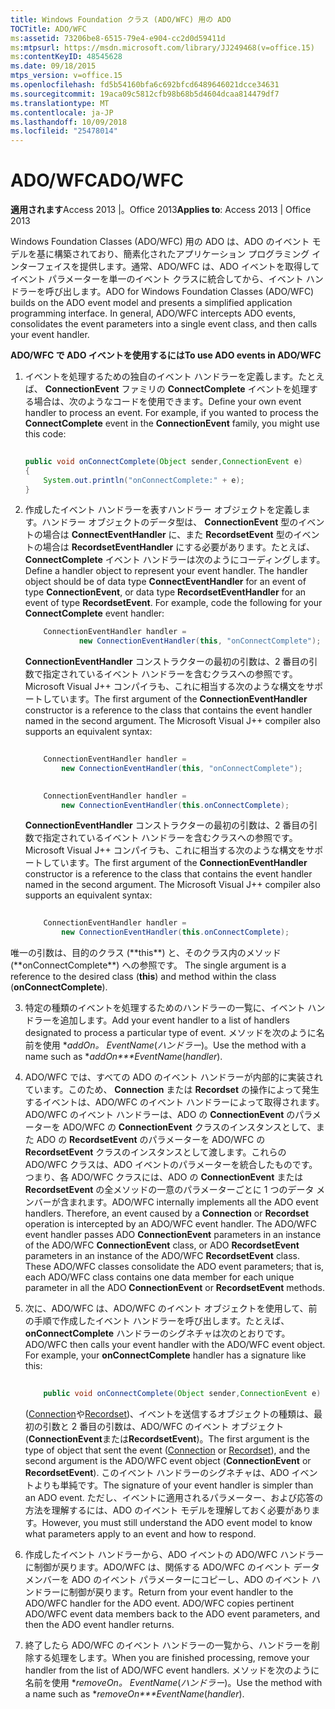 ```yaml
---
title: Windows Foundation クラス (ADO/WFC) 用の ADO
TOCTitle: ADO/WFC
ms:assetid: 73206be8-6515-79e4-e904-cc2d0d59411d
ms:mtpsurl: https://msdn.microsoft.com/library/JJ249468(v=office.15)
ms:contentKeyID: 48545628
ms.date: 09/18/2015
mtps_version: v=office.15
ms.openlocfilehash: fd5b54160bfa6c692bfcd6489646021dcce34631
ms.sourcegitcommit: 19aca09c5812cfb98b68b5d4604dcaa814479df7
ms.translationtype: MT
ms.contentlocale: ja-JP
ms.lasthandoff: 10/09/2018
ms.locfileid: "25478014"
---
```

# <a name="adowfc"></a><span data-ttu-id="c2547-102">ADO/WFC</span><span class="sxs-lookup"><span data-stu-id="c2547-102">ADO/WFC</span></span>


<span data-ttu-id="c2547-103">**適用されます**Access 2013 |。Office 2013</span><span class="sxs-lookup"><span data-stu-id="c2547-103">**Applies to**: Access 2013 | Office 2013</span></span>

<span data-ttu-id="c2547-p101">Windows Foundation Classes (ADO/WFC) 用の ADO は、ADO のイベント モデルを基に構築されており、簡素化されたアプリケーション プログラミング インターフェイスを提供します。通常、ADO/WFC は、ADO イベントを取得してイベント パラメーターを単一のイベント クラスに統合してから、イベント ハンドラーを呼び出します。</span><span class="sxs-lookup"><span data-stu-id="c2547-p101">ADO for Windows Foundation Classes (ADO/WFC) builds on the ADO event model and presents a simplified application programming interface. In general, ADO/WFC intercepts ADO events, consolidates the event parameters into a single event class, and then calls your event handler.</span></span>

<span data-ttu-id="c2547-106">**ADO/WFC で ADO イベントを使用するには**</span><span class="sxs-lookup"><span data-stu-id="c2547-106">**To use ADO events in ADO/WFC**</span></span>

1.  <span data-ttu-id="c2547-p102">イベントを処理するための独自のイベント ハンドラーを定義します。たとえば、 **ConnectionEvent** ファミリの **ConnectComplete** イベントを処理する場合は、次のようなコードを使用できます。</span><span class="sxs-lookup"><span data-stu-id="c2547-p102">Define your own event handler to process an event. For example, if you wanted to process the **ConnectComplete** event in the **ConnectionEvent** family, you might use this code:</span></span>
    
    ```java 
     
    public void onConnectComplete(Object sender,ConnectionEvent e) 
    { 
        System.out.println("onConnectComplete:" + e); 
    } 
    ```

2.  <span data-ttu-id="c2547-p103">作成したイベント ハンドラーを表すハンドラー オブジェクトを定義します。ハンドラー オブジェクトのデータ型は、 **ConnectionEvent** 型のイベントの場合は **ConnectEventHandler** に、また **RecordsetEvent** 型のイベントの場合は **RecordsetEventHandler** にする必要があります。たとえば、 **ConnectComplete** イベント ハンドラーは次のようにコーディングします。</span><span class="sxs-lookup"><span data-stu-id="c2547-p103">Define a handler object to represent your event handler. The handler object should be of data type **ConnectEventHandler** for an event of type **ConnectionEvent**, or data type **RecordsetEventHandler** for an event of type **RecordsetEvent**. For example, code the following for your **ConnectComplete** event handler:</span></span>
    
    ```java
        ConnectionEventHandler handler =  
                new ConnectionEventHandler(this, "onConnectComplete"); 
    ```

    <span data-ttu-id="c2547-p104">**ConnectionEventHandler** コンストラクターの最初の引数は、2 番目の引数で指定されているイベント ハンドラーを含むクラスへの参照です。 Microsoft Visual J++ コンパイラも、これに相当する次のような構文をサポートしています。</span><span class="sxs-lookup"><span data-stu-id="c2547-p104">The first argument of the **ConnectionEventHandler** constructor is a reference to the class that contains the event handler named in the second argument. The Microsoft Visual J++ compiler also supports an equivalent syntax:</span></span>
    
    ```java 
     
        ConnectionEventHandler handler =  
            new ConnectionEventHandler(this, "onConnectComplete"); 
    ```
    
    ```java 
     
        ConnectionEventHandler handler =  
            new ConnectionEventHandler(this.onConnectComplete); 
    ```
    
    <span data-ttu-id="c2547-p105">**ConnectionEventHandler** コンストラクターの最初の引数は、2 番目の引数で指定されているイベント ハンドラーを含むクラスへの参照です。 Microsoft Visual J++ コンパイラも、これに相当する次のような構文をサポートしています。</span><span class="sxs-lookup"><span data-stu-id="c2547-p105">The first argument of the **ConnectionEventHandler** constructor is a reference to the class that contains the event handler named in the second argument. The Microsoft Visual J++ compiler also supports an equivalent syntax:</span></span>
    
    ```java 
     
        ConnectionEventHandler handler =  
            new ConnectionEventHandler(this.onConnectComplete); 
    ```
    
    <span data-ttu-id="c2547-116">

唯一の引数は、目的のクラス (\*\*this\*\*) と、そのクラス内のメソッド (\*\*onConnectComplete\*\*) への参照です。
</span><span class="sxs-lookup"><span data-stu-id="c2547-116">The single argument is a reference to the desired class (**this**) and method within the class (**onConnectComplete**).</span></span>

3.  <span data-ttu-id="c2547-117">特定の種類のイベントを処理するためのハンドラーの一覧に、イベント ハンドラーを追加します。</span><span class="sxs-lookup"><span data-stu-id="c2547-117">Add your event handler to a list of handlers designated to process a particular type of event.</span></span> <span data-ttu-id="c2547-118">メソッドを次のように名前を使用 \**addOn。 EventName*(*ハンドラー*)。</span><span class="sxs-lookup"><span data-stu-id="c2547-118">Use the method with a name such as \**addOn\*\*\*EventName*(*handler*).</span></span>

4.  <span data-ttu-id="c2547-p107">ADO/WFC では、すべての ADO のイベント ハンドラーが内部的に実装されています。このため、 **Connection** または **Recordset** の操作によって発生するイベントは、ADO/WFC のイベント ハンドラーによって取得されます。 ADO/WFC のイベント ハンドラーは、ADO の **ConnectionEvent** のパラメーターを ADO/WFC の **ConnectionEvent** クラスのインスタンスとして、また ADO の **RecordsetEvent** のパラメーターを ADO/WFC の **RecordsetEvent** クラスのインスタンスとして渡します。これらの ADO/WFC クラスは、ADO イベントのパラメーターを統合したものです。つまり、各 ADO/WFC クラスには、ADO の **ConnectionEvent** または **RecordsetEvent** の全メソッドの一意のパラメーターごとに 1 つのデータ メンバーが含まれます。</span><span class="sxs-lookup"><span data-stu-id="c2547-p107">ADO/WFC internally implements all the ADO event handlers. Therefore, an event caused by a **Connection** or **Recordset** operation is intercepted by an ADO/WFC event handler. The ADO/WFC event handler passes ADO **ConnectionEvent** parameters in an instance of the ADO/WFC **ConnectionEvent** class, or ADO **RecordsetEvent** parameters in an instance of the ADO/WFC **RecordsetEvent** class. These ADO/WFC classes consolidate the ADO event parameters; that is, each ADO/WFC class contains one data member for each unique parameter in all the ADO **ConnectionEvent** or **RecordsetEvent** methods.</span></span>

5.  <span data-ttu-id="c2547-p108">次に、ADO/WFC は、ADO/WFC のイベント オブジェクトを使用して、前の手順で作成したイベント ハンドラーを呼び出します。たとえば、 **onConnectComplete** ハンドラーのシグネチャは次のとおりです。</span><span class="sxs-lookup"><span data-stu-id="c2547-p108">ADO/WFC then calls your event handler with the ADO/WFC event object. For example, your **onConnectComplete** handler has a signature like this:</span></span>
    
    ```java 
     
        public void onConnectComplete(Object sender,ConnectionEvent e) 
    ```
    
    <span data-ttu-id="c2547-125">([Connection](connection-object-ado.md)や[Recordset](recordset-object-ado.md))、イベントを送信するオブジェクトの種類は、最初の引数と 2 番目の引数は、ADO/WFC のイベント オブジェクト (**ConnectionEvent**または**RecordsetEvent**)。</span><span class="sxs-lookup"><span data-stu-id="c2547-125">The first argument is the type of object that sent the event ([Connection](connection-object-ado.md) or [Recordset](recordset-object-ado.md)), and the second argument is the ADO/WFC event object (**ConnectionEvent** or **RecordsetEvent**).</span></span> <span data-ttu-id="c2547-126">このイベント ハンドラーのシグネチャは、ADO イベントよりも単純です。</span><span class="sxs-lookup"><span data-stu-id="c2547-126">The signature of your event handler is simpler than an ADO event.</span></span> <span data-ttu-id="c2547-127">ただし、イベントに適用されるパラメーター、および応答の方法を理解するには、ADO のイベント モデルを理解しておく必要があります。</span><span class="sxs-lookup"><span data-stu-id="c2547-127">However, you must still understand the ADO event model to know what parameters apply to an event and how to respond.</span></span>

6.  <span data-ttu-id="c2547-p110">作成したイベント ハンドラーから、ADO イベントの ADO/WFC ハンドラーに制御が戻ります。ADO/WFC は、関係する ADO/WFC のイベント データ メンバーを ADO のイベント パラメーターにコピーし、ADO のイベント ハンドラーに制御が戻ります。</span><span class="sxs-lookup"><span data-stu-id="c2547-p110">Return from your event handler to the ADO/WFC handler for the ADO event. ADO/WFC copies pertinent ADO/WFC event data members back to the ADO event parameters, and then the ADO event handler returns.</span></span>

7.  <span data-ttu-id="c2547-130">終了したら ADO/WFC のイベント ハンドラーの一覧から、ハンドラーを削除する処理をします。</span><span class="sxs-lookup"><span data-stu-id="c2547-130">When you are finished processing, remove your handler from the list of ADO/WFC event handlers.</span></span> <span data-ttu-id="c2547-131">メソッドを次のように名前を使用 \**removeOn。 EventName*(*ハンドラー*)。</span><span class="sxs-lookup"><span data-stu-id="c2547-131">Use the method with a name such as \**removeOn\*\*\*EventName*(*handler*).</span></span>

